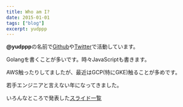 ```yaml
---
title: Who am I?
date: 2015-01-01
tags: ["blog"]
excerpt: yudppp
---
```

**@yudppp**の名前で[Github](https://github.com/yudppp)や[Twitter](https://twitter.com/yudppp)で活動しています。

Golangを書くことが多いです。時々JavaScriptも書きます。

AWS触ったりしてましたが、最近はGCP(特にGKE)触ることが多めです。

若手エンジニアと言えない年になってきました。

いろんなところで発表した[スライド一覧](/slides)